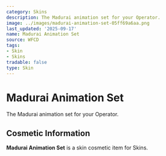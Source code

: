 ```yaml
---
category: Skins
description: The Madurai animation set for your Operator.
image: ../images/madurai-animation-set-05ff69a6aa.png
last_updated: '2025-09-17'
name: Madurai Animation Set
source: WFCD
tags:
- Skin
- Skins
tradable: false
type: Skin
---
```


# Madurai Animation Set

The Madurai animation set for your Operator.

## Cosmetic Information

**Madurai Animation Set** is a skin cosmetic item for Skins.

